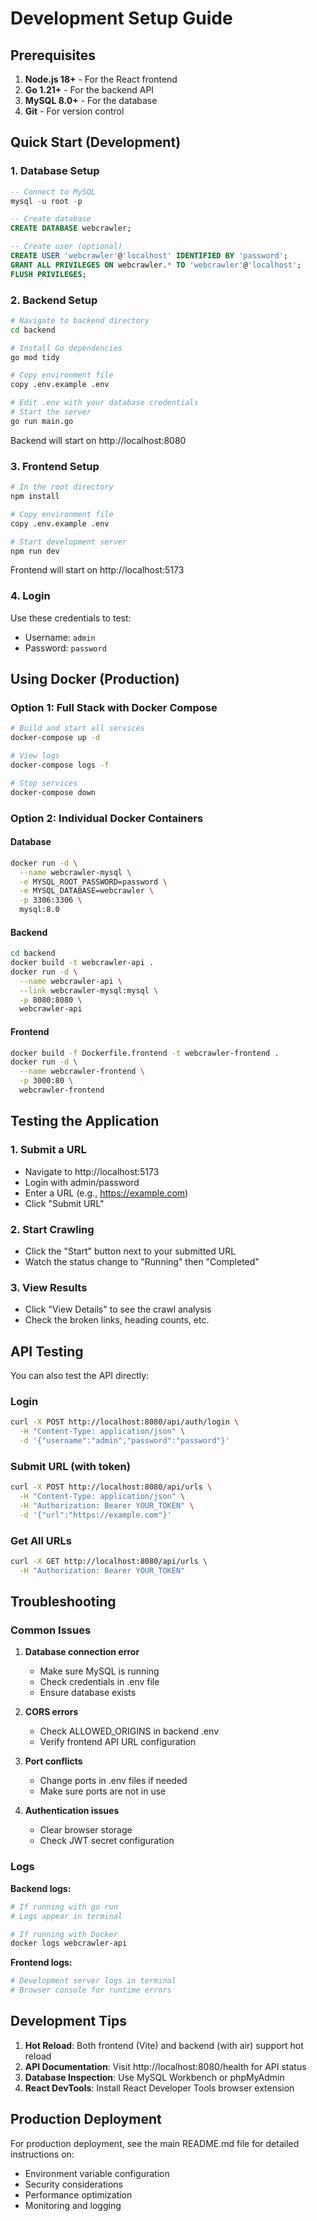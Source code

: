 # Development Setup Guide

## Prerequisites
1. **Node.js 18+** - For the React frontend
2. **Go 1.21+** - For the backend API
3. **MySQL 8.0+** - For the database
4. **Git** - For version control

## Quick Start (Development)

### 1. Database Setup
```sql
-- Connect to MySQL
mysql -u root -p

-- Create database
CREATE DATABASE webcrawler;

-- Create user (optional)
CREATE USER 'webcrawler'@'localhost' IDENTIFIED BY 'password';
GRANT ALL PRIVILEGES ON webcrawler.* TO 'webcrawler'@'localhost';
FLUSH PRIVILEGES;
```

### 2. Backend Setup
```bash
# Navigate to backend directory
cd backend

# Install Go dependencies
go mod tidy

# Copy environment file
copy .env.example .env

# Edit .env with your database credentials
# Start the server
go run main.go
```

Backend will start on http://localhost:8080

### 3. Frontend Setup
```bash
# In the root directory
npm install

# Copy environment file
copy .env.example .env

# Start development server
npm run dev
```

Frontend will start on http://localhost:5173

### 4. Login
Use these credentials to test:
- Username: `admin`
- Password: `password`

## Using Docker (Production)

### Option 1: Full Stack with Docker Compose
```bash
# Build and start all services
docker-compose up -d

# View logs
docker-compose logs -f

# Stop services
docker-compose down
```

### Option 2: Individual Docker Containers

#### Database
```bash
docker run -d \
  --name webcrawler-mysql \
  -e MYSQL_ROOT_PASSWORD=password \
  -e MYSQL_DATABASE=webcrawler \
  -p 3306:3306 \
  mysql:8.0
```

#### Backend
```bash
cd backend
docker build -t webcrawler-api .
docker run -d \
  --name webcrawler-api \
  --link webcrawler-mysql:mysql \
  -p 8080:8080 \
  webcrawler-api
```

#### Frontend
```bash
docker build -f Dockerfile.frontend -t webcrawler-frontend .
docker run -d \
  --name webcrawler-frontend \
  -p 3000:80 \
  webcrawler-frontend
```

## Testing the Application

### 1. Submit a URL
- Navigate to http://localhost:5173
- Login with admin/password
- Enter a URL (e.g., https://example.com)
- Click "Submit URL"

### 2. Start Crawling
- Click the "Start" button next to your submitted URL
- Watch the status change to "Running" then "Completed"

### 3. View Results
- Click "View Details" to see the crawl analysis
- Check the broken links, heading counts, etc.

## API Testing

You can also test the API directly:

### Login
```bash
curl -X POST http://localhost:8080/api/auth/login \
  -H "Content-Type: application/json" \
  -d '{"username":"admin","password":"password"}'
```

### Submit URL (with token)
```bash
curl -X POST http://localhost:8080/api/urls \
  -H "Content-Type: application/json" \
  -H "Authorization: Bearer YOUR_TOKEN" \
  -d '{"url":"https://example.com"}'
```

### Get All URLs
```bash
curl -X GET http://localhost:8080/api/urls \
  -H "Authorization: Bearer YOUR_TOKEN"
```

## Troubleshooting

### Common Issues

1. **Database connection error**
   - Make sure MySQL is running
   - Check credentials in .env file
   - Ensure database exists

2. **CORS errors**
   - Check ALLOWED_ORIGINS in backend .env
   - Verify frontend API URL configuration

3. **Port conflicts**
   - Change ports in .env files if needed
   - Make sure ports are not in use

4. **Authentication issues**
   - Clear browser storage
   - Check JWT secret configuration

### Logs

**Backend logs:**
```bash
# If running with go run
# Logs appear in terminal

# If running with Docker
docker logs webcrawler-api
```

**Frontend logs:**
```bash
# Development server logs in terminal
# Browser console for runtime errors
```

## Development Tips

1. **Hot Reload**: Both frontend (Vite) and backend (with air) support hot reload
2. **API Documentation**: Visit http://localhost:8080/health for API status
3. **Database Inspection**: Use MySQL Workbench or phpMyAdmin
4. **React DevTools**: Install React Developer Tools browser extension

## Production Deployment

For production deployment, see the main README.md file for detailed instructions on:
- Environment variable configuration
- Security considerations
- Performance optimization
- Monitoring and logging
